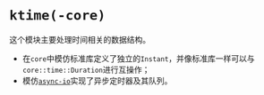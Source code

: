 # `ktime(-core)`

这个模块主要处理时间相关的数据结构。

- 在`core`中模仿标准库定义了独立的`Instant`，并像标准库一样可以与`core::time::Duration`进行互操作；
- 模仿[`async-io`](https://doc.rs/async-io/latest/async_io/struct.Timer.html)实现了异步定时器及其队列。